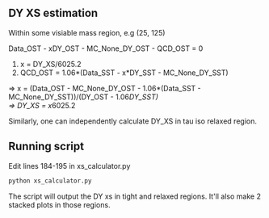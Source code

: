 DY XS estimation
------------

Within some visiable mass region, e.g (25, 125)

Data_OST - xDY_OST - MC_None_DY_OST - QCD_OST = 0 <br />
1) x = DY_XS/6025.2 <br />
2) QCD_OST = 1.06*(Data_SST - x*DY_SST - MC_None_DY_SST) <br />

=> x = (Data_OST - MC_None_DY_OST - 1.06*(Data_SST - MC_None_DY_SST))/(DY_OST - 1.06*DY_SST) <br />
=> DY_XS = x*6025.2

Similarly, one can independently calculate DY_XS in tau iso relaxed region.


Running script
------------
Edit lines 184-195 in xs_calculator.py
```bash
python xs_calculator.py
```

The script will output the DY xs in tight and relaxed regions.
It'll also make 2 stacked plots in those regions.